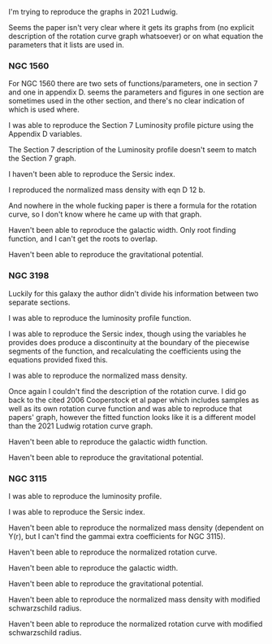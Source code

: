 I'm trying to reproduce the graphs in 2021 Ludwig. 

Seems the paper isn't very clear where it gets its graphs from (no explicit description of the rotation curve graph whatsoever) or on what equation the parameters that it lists are used in.

### NGC 1560 ###

For NGC 1560 there are two sets of functions/parameters, one in section 7 and one in appendix D.  seems the parameters and figures in one section are sometimes used in the other section, and there's no clear indication of which is used where.

I was able to reproduce the Section 7 Luminosity profile picture using the Appendix D variables.  

The Section 7 description of the Luminosity profile doesn't seem to match the Section 7 graph.

I haven't been able to reproduce the Sersic index.

I reproduced the normalized mass density with eqn D 12 b.

And nowhere in the whole fucking paper is there a formula for the rotation curve, so I don't know where he came up with that graph. 

Haven't been able to reproduce the galactic width.  Only root finding function, and I can't get the roots to overlap.

Haven't been able to reproduce the gravitational potential.


### NGC 3198 ###

Luckily for this galaxy the author didn't divide his information between two separate sections.

I was able to reproduce the luminosity profile function.

I was able to reproduce the Sersic index, though using the variables he provides does produce a discontinuity at the boundary of the piecewise segments of the function, and recalculating the coefficients using the equations provided fixed this.

I was able to reproduce the normalized mass density.

Once again I couldn't find the description of the rotation curve.  I did go back to the cited 2006 Cooperstock et al paper which includes samples as well as its own rotation curve function and was able to reproduce that papers' graph, however the fitted function looks like it is a different model than the 2021 Ludwig rotation curve graph.

Haven't been able to reproduce the galactic width function.

Haven't been able to reproduce the gravitational potential.

### NGC 3115 ###

I was able to reproduce the luminosity profile.

I was able to reproduce the Sersic index.

Haven't been able to reproduce the normalized mass density (dependent on Y(r), but I can't find the gammai extra coefficients for NGC 3115).

Haven't been able to reproduce the normalized rotation curve. 

Haven't been able to reproduce the galactic width. 

Haven't been able to reproduce the gravitational potential. 

Haven't been able to reproduce the normalized mass density with modified schwarzschild radius. 

Haven't been able to reproduce the normalized rotation curve with modified schwarzschild radius. 
